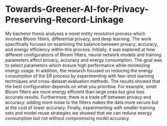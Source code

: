 # Towards-Greener-AI-for-Privacy-Preserving-Record-Linkage
My bachelor thesis analyses a novel entity resolution process which involves Bloom filters, differential privacy, and deep learning. The work specifically focuses on examining the balance between privacy, accuracy, and energy efficiency within this process. Initially, it was explored at how different configurations of Bloom filters, neural network models and training parameters affect privacy, accuracy and energy consumption. The goal was to select parameters which ensure high performance while minimizing energy usage. In addition, the research focused on reducing the energy consumption of the ER process by experimenting with few-shot learning techniques and cross-dataset evaluation methods. The results showed that the best configuration depends on what you prioritise. For example, small Bloom filters are more energy efficient than large ones but give less accurate results. Furthermore, there is a trade off between privacy and accuracy: adding more noise to the filters makes the data more secure but at the cost of lower accuracy. Finally, experimenting with smaller training sets and model reuse strategies we showed that we can reduce energy consumption but not without compromising model accuracy.

